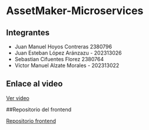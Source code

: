 # AssetMaker-Microservices

## Integrantes

- Juan Manuel Hoyos Contreras 2380796
- Juan Esteban López Aránzazu - 202313026
- Sebastian Cifuentes Florez 2380764
- Víctor Manuel Alzate Morales - 202313022

## Enlace al video

[Ver video](https://youtu.be/a8IqbA9cLQA)

##Repositorio del frontend

[Repositorio frontend](https://github.com/juanhcode/AssetMaker)
